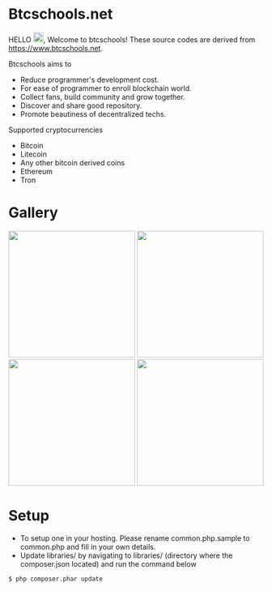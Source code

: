 # Btcschools.net
HELLO <img src="https://raw.githubusercontent.com/MartinHeinz/MartinHeinz/master/wave.gif" width="20">, Welcome to btcschools! These source codes are derived from https://www.btcschools.net. 

Btcschools aims to
* Reduce programmer's development cost.
* For ease of programmer to enroll blockchain world.
* Collect fans, build community and grow together.
* Discover and share good repository.
* Promote beautiness of decentralized techs.

Supported cryptocurrencies
* Bitcoin
* Litecoin
* Any other bitcoin derived coins
* Ethereum
* Tron

# Gallery
<img src="https://www.btcschools.net/media/images/github/gallery1.PNG" width="250" height="250"> <img src="https://www.btcschools.net/media/images/github/gallery2.PNG" width="250" height="250"> <img src="https://www.btcschools.net/media/images/github/gallery3.PNG" width="250" height="250"> <img src="https://www.btcschools.net/media/images/github/gallery4.PNG" width="250" height="250"> 

# Setup
* To setup one in your hosting. Please rename common.php.sample to common.php and fill in your own details.
* Update libraries/ by navigating to libraries/ (directory where the composer.json located) and run the command below
```
$ php composer.phar update
```
